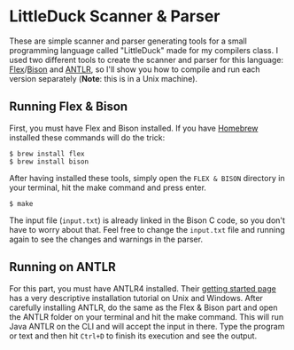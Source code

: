 # LittleDuck Scanner & Parser
These are simple scanner and parser generating tools for a small programming language called "LittleDuck" made for my 
compilers class. I used two different tools to create the scanner and parser for this language: 
[Flex](http://flex.sourceforge.net/manual/)/[Bison](https://www.gnu.org/software/bison/) and [ANTLR](http://www.antlr.org/), so
I'll show you how to compile and run each version separately (**Note**: this is in a Unix machine).

## Running Flex & Bison
First, you must have Flex and Bison installed. If you have [Homebrew](http://brew.sh/) installed these commands will do the trick:
```
$ brew install flex
$ brew install bison
```
After having installed these tools, simply open the `FLEX & BISON` directory in your terminal, hit the make command and press enter.
```
$ make
```
The input file (`input.txt`) is already linked in the Bison C code, so you don't have to worry about that. Feel free to change
the `input.txt` file and running again to see the changes and warnings in the parser.

## Running on ANTLR
For this part, you must have ANTLR4 installed. Their [getting started page](https://github.com/antlr/antlr4/blob/master/doc/getting-started.md)
has a very descriptive installation tutorial on Unix and Windows. After carefully installing ANTLR, do the same as the Flex & Bison part
and open the ANTLR folder on your terminal and hit the make command. This will run Java ANTLR on the CLI and will accept the input in there.
Type the program or text and then hit `Ctrl+D` to finish its execution and see the output.
